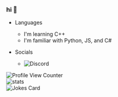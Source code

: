 ### hi 👋

<!--
**appendable/appendable** is a ✨ _special_ ✨ repository because its `README.md` (this file) appears on your GitHub profile.-->

- Languages
  - I'm learning C++
  - I'm familiar with Python, JS, and C#

- Socials
  - ![Discord](https://img.shields.io/badge/Discord-7289DA?style=for-the-badge&logo=discord&logoColor=white)

![Profile View Counter](https://komarev.com/ghpvc/?username=coital)   
![stats](https://github-readme-stats.vercel.app/api/top-langs/?username=coital&theme=blue-green)   
![Jokes Card](https://readme-jokes.vercel.app/api)   







